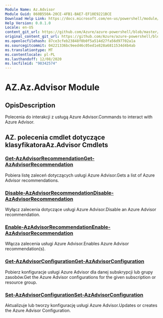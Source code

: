 ```yaml
---
Module Name: Az.Advisor
Module Guid: 860B550A-20CE-4FB1-BAE7-EF10E9221BCE
Download Help Link: https://docs.microsoft.com/en-us/powershell/module/az.advisor
Help Version: 0.0.1.0
Locale: en-US
content_git_url: https://github.com/Azure/azure-powershell/blob/master/src/Advisor/Advisor/help/Az.Advisor.md
original_content_git_url: https://github.com/Azure/azure-powershell/blob/master/src/Advisor/Advisor/help/Az.Advisor.md
ms.openlocfilehash: 87ce3cfeb23848f0b0f5a514d27fa56d97702a1a
ms.sourcegitcommit: 04221336bc9eed46c05ed1e828a6811534d4b4ab
ms.translationtype: MT
ms.contentlocale: pl-PL
ms.lasthandoff: 12/08/2020
ms.locfileid: "98342574"
---
```

# <span data-ttu-id="c1f13-101">AZ.</span><span class="sxs-lookup"><span data-stu-id="c1f13-101">Az.Advisor Module</span></span>
## <span data-ttu-id="c1f13-102">Opis</span><span class="sxs-lookup"><span data-stu-id="c1f13-102">Description</span></span>
<span data-ttu-id="c1f13-103">Polecenia do interakcji z usługą Azure Advisor.</span><span class="sxs-lookup"><span data-stu-id="c1f13-103">Commands to interact with Azure Advisor.</span></span>

## <span data-ttu-id="c1f13-104">AZ. polecenia cmdlet dotyczące klasyfikatora</span><span class="sxs-lookup"><span data-stu-id="c1f13-104">Az.Advisor Cmdlets</span></span>
### [<span data-ttu-id="c1f13-105">Get-AzAdvisorRecommendation</span><span class="sxs-lookup"><span data-stu-id="c1f13-105">Get-AzAdvisorRecommendation</span></span>](Get-AzAdvisorRecommendation.md)
<span data-ttu-id="c1f13-106">Pobiera listę zaleceń dotyczących usługi Azure Advisor.</span><span class="sxs-lookup"><span data-stu-id="c1f13-106">Gets a list of Azure Advisor recommendations.</span></span>

### [<span data-ttu-id="c1f13-107">Disable-AzAdvisorRecommendation</span><span class="sxs-lookup"><span data-stu-id="c1f13-107">Disable-AzAdvisorRecommendation</span></span>](Disable-AzAdvisorRecommendation.md)
<span data-ttu-id="c1f13-108">Wyłącz zalecenia dotyczące usługi Azure Advisor.</span><span class="sxs-lookup"><span data-stu-id="c1f13-108">Disable an Azure Advisor recommendation.</span></span>

### [<span data-ttu-id="c1f13-109">Enable-AzAdvisorRecommendation</span><span class="sxs-lookup"><span data-stu-id="c1f13-109">Enable-AzAdvisorRecommendation</span></span>](Enable-AzAdvisorRecommendation.md)
<span data-ttu-id="c1f13-110">Włącza zalecenia usługi Azure Advisor.</span><span class="sxs-lookup"><span data-stu-id="c1f13-110">Enables Azure Advisor recommendation(s).</span></span>

### [<span data-ttu-id="c1f13-111">Get-AzAdvisorConfiguration</span><span class="sxs-lookup"><span data-stu-id="c1f13-111">Get-AzAdvisorConfiguration</span></span>](Get-AzAdvisorConfiguration.md)
<span data-ttu-id="c1f13-112">Pobierz konfiguracje usługi Azure Advisor dla danej subskrypcji lub grupy zasobów.</span><span class="sxs-lookup"><span data-stu-id="c1f13-112">Get the Azure Advisor configurations for the given subscription or resource group.</span></span>

### [<span data-ttu-id="c1f13-113">Set-AzAdvisorConfiguration</span><span class="sxs-lookup"><span data-stu-id="c1f13-113">Set-AzAdvisorConfiguration</span></span>](Set-AzAdvisorConfiguration.md)
<span data-ttu-id="c1f13-114">Aktualizuje lub tworzy konfigurację usługi Azure Advisor.</span><span class="sxs-lookup"><span data-stu-id="c1f13-114">Updates or creates the Azure Advisor Configuration.</span></span>

